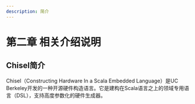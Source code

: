 ```yaml
---
description: 简介
---
```


# 第二章 相关介绍说明

## Chisel简介

Chisel（Constructing Hardware In a Scala Embedded Language）是UC Berkeley开发的一种开源硬件构造语言。它是建构在Scala语言之上的领域专用语言（DSL），支持高度参数化的硬件生成器。



